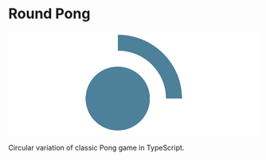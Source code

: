 # Round Pong
![logo](/src/assets/img/favicon_preview.png)

Circular variation of classic Pong game in TypeScript.

